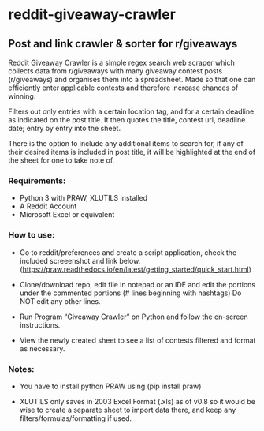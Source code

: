 # reddit-giveaway-crawler
## Post and link crawler &amp; sorter for r/giveaways 

Reddit Giveaway Crawler is a simple regex search web scraper which collects data from r/giveaways with many giveaway contest posts (r/giveaways) and organises them into a spreadsheet. Made so that one can efficiently enter applicable contests and therefore increase chances of winning.

Filters out only entries with a certain location tag, and for a certain deadline as indicated on the post title. It then quotes the title, contest url, deadline date; entry by entry into the sheet.

There is the option to include any additional items to search for, if any of their desired items is included in post title, it will be highlighted at the end of the sheet for one to take note of.

### Requirements:

- Python 3 with PRAW, XLUTILS installed 
- A Reddit Account 
- Microsoft Excel or equivalent

### How to use:

- Go to reddit/preferences and create a script application, check the included screeenshot and link below. (https://praw.readthedocs.io/en/latest/getting_started/quick_start.html)

- Clone/download repo, edit file in notepad or an IDE and edit the portions under the commented portions (\# lines beginning with hashtags) Do NOT edit any other lines.

- Run Program “Giveaway Crawler” on Python and follow the on-screen instructions.

- View the newly created sheet to see a list of contests filtered and format as necessary.

### Notes:

- You have to install python PRAW using (pip install praw)

- XLUTILS only saves in 2003 Excel Format (.xls) as of v0.8 so it would be wise to create a separate sheet to import data there, and keep any filters/formulas/formatting if used.


